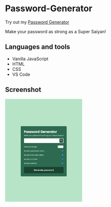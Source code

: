 # Password-Generator

Try out my [Password Generator](https://rays-password-generator.netlify.app/)

Make your password as strong as a Super Saiyan!

## Languages and tools

- Vanilla JavaScript
- HTML
- CSS
- VS Code

## Screenshot

<img src="https://github.com/R4YLx/password-generator/blob/main/assets/pg-scrn.png" width="50%">
